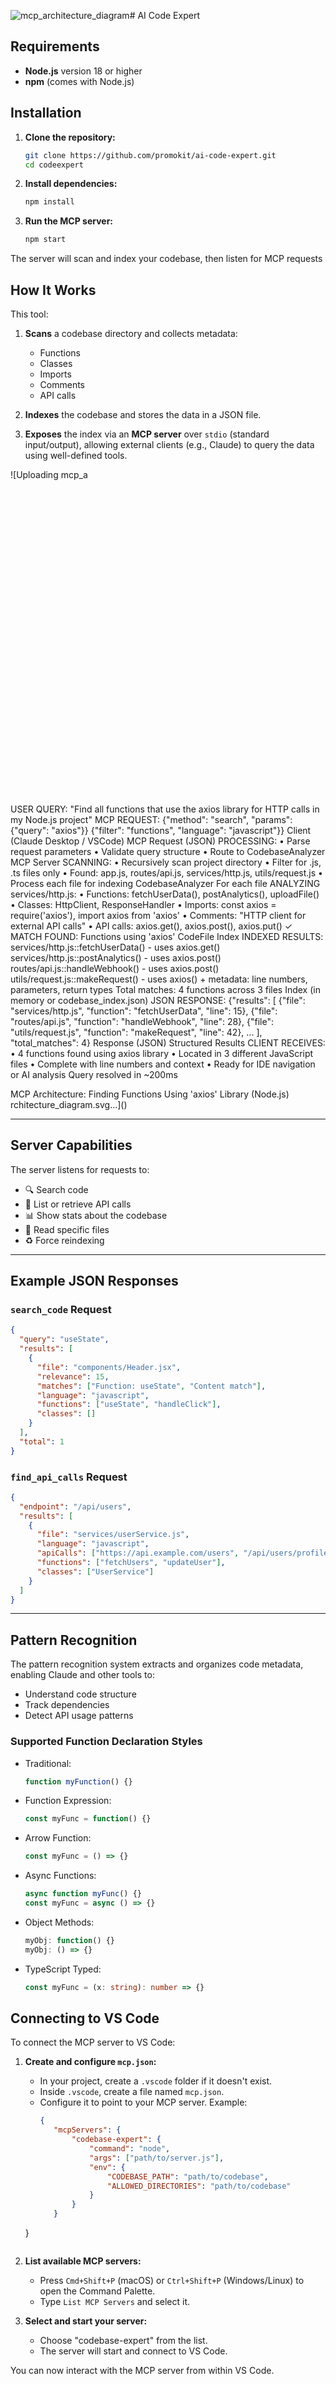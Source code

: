 ![mcp_architecture_diagram](https://github.com/user-attachments/assets/bf85b192-1393-4d53-8341-2a9bf1c64053)# AI Code Expert

## Requirements

- **Node.js** version 18 or higher
- **npm** (comes with Node.js)

## Installation

1. **Clone the repository:**
   ```sh
   git clone https://github.com/promokit/ai-code-expert.git
   cd codeexpert
   ```

2. **Install dependencies:**
   ```sh
   npm install
   ```

3. **Run the MCP server:**
   ```sh
   npm start
   ```

The server will scan and index your codebase, then listen for MCP requests

## How It Works

This tool:

1. **Scans** a codebase directory and collects metadata:
   - Functions
   - Classes
   - Imports
   - Comments
   - API calls

2. **Indexes** the codebase and stores the data in a JSON file.

3. **Exposes** the index via an **MCP server** over `stdio` (standard input/output), allowing external clients (e.g., Claude) to query the data using well-defined tools.
   
![Uploading mcp_a<svg viewBox="0 0 1000 1000" xmlns="http://www.w3.org/2000/svg">
  <!-- Background -->
  <rect width="1000" height="1000" fill="#f8f9fa"/>
  
  <!-- Query box - moved to left -->
  <rect x="20" y="40" width="320" height="100" rx="5" fill="#fff3e0" stroke="#f57c00" stroke-width="1"/>
  <text x="30" y="55" font-family="Arial, sans-serif" font-size="11" font-weight="bold">USER QUERY:</text>
  <text x="30" y="70" font-family="Arial, sans-serif" font-size="10">"Find all functions that use the axios</text>
  <text x="30" y="82" font-family="Arial, sans-serif" font-size="10">library for HTTP calls in my Node.js project"</text>
  <text x="30" y="100" font-family="Arial, sans-serif" font-size="11" font-weight="bold">MCP REQUEST:</text>
  <text x="30" y="115" font-family="Arial, sans-serif" font-size="10">{"method": "search", "params": {"query": "axios"}}</text>
  <text x="30" y="130" font-family="Arial, sans-serif" font-size="10">{"filter": "functions", "language": "javascript"}}</text>
  
  <!-- Client -->
  <rect x="400" y="50" width="200" height="80" rx="10" fill="#e3f2fd" stroke="#1976d2" stroke-width="2"/>
  <text x="500" y="75" text-anchor="middle" font-family="Arial, sans-serif" font-size="16" font-weight="bold">Client</text>
  <text x="500" y="95" text-anchor="middle" font-family="Arial, sans-serif" font-size="12">(Claude Desktop / VSCode)</text>
  
  <!-- Arrow from Client to MCP Server -->
  <line x1="500" y1="130" x2="500" y2="180" stroke="#333" stroke-width="2" marker-end="url(#arrowhead)"/>
  <text x="530" y="160" font-family="Arial, sans-serif" font-size="12">MCP Request (JSON)</text>
  
  <!-- Server processing box - moved to left -->
  <rect x="20" y="200" width="300" height="80" rx="5" fill="#fff3e0" stroke="#f57c00" stroke-width="1"/>
  <text x="30" y="220" font-family="Arial, sans-serif" font-size="11" font-weight="bold">PROCESSING:</text>
  <text x="30" y="235" font-family="Arial, sans-serif" font-size="10">• Parse request parameters</text>
  <text x="30" y="250" font-family="Arial, sans-serif" font-size="10">• Validate query structure</text>
  <text x="30" y="265" font-family="Arial, sans-serif" font-size="10">• Route to CodebaseAnalyzer</text>
  
  <!-- MCP Server -->
  <rect x="400" y="200" width="200" height="80" rx="10" fill="#f3e5f5" stroke="#7b1fa2" stroke-width="2"/>
  <text x="500" y="240" text-anchor="middle" font-family="Arial, sans-serif" font-size="18" font-weight="bold">MCP Server</text>
  
  <!-- Arrow from MCP Server to CodebaseAnalyzer -->
  <line x1="500" y1="280" x2="500" y2="330" stroke="#333" stroke-width="2" marker-end="url(#arrowhead)"/>
  
  <!-- Analyzer processing notes - moved to left -->
  <rect x="20" y="340" width="350" height="100" rx="5" fill="#fff3e0" stroke="#f57c00" stroke-width="1"/>
  <text x="30" y="360" font-family="Arial, sans-serif" font-size="11" font-weight="bold">SCANNING:</text>
  <text x="30" y="375" font-family="Arial, sans-serif" font-size="10">• Recursively scan project directory</text>
  <text x="30" y="390" font-family="Arial, sans-serif" font-size="10">• Filter for .js, .ts files only</text>
  <text x="30" y="405" font-family="Arial, sans-serif" font-size="10">• Found: app.js, routes/api.js, services/http.js, utils/request.js</text>
  <text x="30" y="420" font-family="Arial, sans-serif" font-size="10">• Process each file for indexing</text>
  
  <!-- CodebaseAnalyzer -->
  <rect x="400" y="350" width="200" height="80" rx="10" fill="#e8f5e8" stroke="#388e3c" stroke-width="2"/>
  <text x="500" y="390" text-anchor="middle" font-family="Arial, sans-serif" font-size="16" font-weight="bold">CodebaseAnalyzer</text>
  
  <!-- Arrow and "For each file" label -->
  <line x1="500" y1="430" x2="500" y2="480" stroke="#333" stroke-width="2" marker-end="url(#arrowhead)"/>
  <text x="420" y="460" font-family="Arial, sans-serif" font-size="12">For each file</text>
  
  <!-- CodeFile processing notes - moved to left -->
  <rect x="20" y="490" width="350" height="120" rx="5" fill="#fff3e0" stroke="#f57c00" stroke-width="1"/>
  <text x="30" y="510" font-family="Arial, sans-serif" font-size="11" font-weight="bold">ANALYZING services/http.js:</text>
  <text x="30" y="525" font-family="Arial, sans-serif" font-size="10">• Functions: fetchUserData(), postAnalytics(), uploadFile()</text>
  <text x="30" y="540" font-family="Arial, sans-serif" font-size="10">• Classes: HttpClient, ResponseHandler</text>
  <text x="30" y="555" font-family="Arial, sans-serif" font-size="10">• Imports: const axios = require('axios'), import axios from 'axios'</text>
  <text x="30" y="570" font-family="Arial, sans-serif" font-size="10">• Comments: "HTTP client for external API calls"</text>
  <text x="30" y="585" font-family="Arial, sans-serif" font-size="10">• API calls: axios.get(), axios.post(), axios.put()</text>
  <text x="30" y="600" font-family="Arial, sans-serif" font-size="9" font-style="italic">✓ MATCH FOUND: Functions using 'axios'</text>
  
  <!-- CodeFile -->
  <rect x="400" y="500" width="200" height="80" rx="10" fill="#fff8e1" stroke="#fbc02d" stroke-width="2"/>
  <text x="500" y="540" text-anchor="middle" font-family="Arial, sans-serif" font-size="16" font-weight="bold">CodeFile</text>
  
  <!-- Arrow and "Index" label -->
  <line x1="500" y1="580" x2="500" y2="630" stroke="#333" stroke-width="2" marker-end="url(#arrowhead)"/>
  <text x="420" y="610" font-family="Arial, sans-serif" font-size="12">Index</text>
  
  <!-- Index content - moved to left -->
  <rect x="20" y="630" width="350" height="120" rx="5" fill="#fff3e0" stroke="#f57c00" stroke-width="1"/>
  <text x="30" y="650" font-family="Arial, sans-serif" font-size="11" font-weight="bold">INDEXED RESULTS:</text>
  <text x="30" y="665" font-family="Arial, sans-serif" font-size="9">services/http.js::fetchUserData() - uses axios.get()</text>
  <text x="30" y="680" font-family="Arial, sans-serif" font-size="9">services/http.js::postAnalytics() - uses axios.post()</text>
  <text x="30" y="695" font-family="Arial, sans-serif" font-size="9">routes/api.js::handleWebhook() - uses axios.post()</text>
  <text x="30" y="710" font-family="Arial, sans-serif" font-size="9">utils/request.js::makeRequest() - uses axios()</text>
  <text x="30" y="725" font-family="Arial, sans-serif" font-size="9">+ metadata: line numbers, parameters, return types</text>
  <text x="30" y="740" font-family="Arial, sans-serif" font-size="9" font-style="italic">Total matches: 4 functions across 3 files</text>
  
  <!-- Index -->
  <rect x="400" y="650" width="250" height="80" rx="10" fill="#fce4ec" stroke="#c2185b" stroke-width="2"/>
  <text x="525" y="680" text-anchor="middle" font-family="Arial, sans-serif" font-size="16" font-weight="bold">Index (in memory or</text>
  <text x="525" y="700" text-anchor="middle" font-family="Arial, sans-serif" font-size="16" font-weight="bold">codebase_index.json)</text>
  
  <!-- Arrow to Response -->
  <line x1="525" y1="730" x2="525" y2="780" stroke="#333" stroke-width="2" marker-end="url(#arrowhead)"/>
  
  <!-- Response content - moved to left -->
  <rect x="20" y="780" width="350" height="100" rx="5" fill="#fff3e0" stroke="#f57c00" stroke-width="1"/>
  <text x="30" y="800" font-family="Arial, sans-serif" font-size="11" font-weight="bold">JSON RESPONSE:</text>
  <text x="30" y="815" font-family="Arial, sans-serif" font-size="9">{"results": [</text>
  <text x="30" y="830" font-family="Arial, sans-serif" font-size="9">  {"file": "services/http.js", "function": "fetchUserData", "line": 15},</text>
  <text x="30" y="845" font-family="Arial, sans-serif" font-size="9">  {"file": "routes/api.js", "function": "handleWebhook", "line": 28},</text>
  <text x="30" y="860" font-family="Arial, sans-serif" font-size="9">  {"file": "utils/request.js", "function": "makeRequest", "line": 42}, ...</text>
  <text x="30" y="875" font-family="Arial, sans-serif" font-size="9">], "total_matches": 4}</text>
  
  <!-- Response -->
  <rect x="400" y="800" width="200" height="60" rx="10" fill="#e1f5fe" stroke="#0288d1" stroke-width="2"/>
  <text x="500" y="825" text-anchor="middle" font-family="Arial, sans-serif" font-size="16" font-weight="bold">Response</text>
  <text x="500" y="845" text-anchor="middle" font-family="Arial, sans-serif" font-size="12">(JSON)</text>
  
  <!-- Return arrow to Client -->
  <path d="M 650 830 Q 750 830 750 400 Q 750 90 600 90" fill="none" stroke="#333" stroke-width="2" marker-end="url(#arrowhead)"/>
  <text x="770" y="460" font-family="Arial, sans-serif" font-size="12" transform="rotate(90 770 460)">Structured Results</text>
  
  <!-- Final result box -->
  <rect x="650" y="40" width="320" height="100" rx="5" fill="#e8f5e8" stroke="#388e3c" stroke-width="1"/>
  <text x="660" y="55" font-family="Arial, sans-serif" font-size="11" font-weight="bold">CLIENT RECEIVES:</text>
  <text x="660" y="70" font-family="Arial, sans-serif" font-size="10">• 4 functions found using axios library</text>
  <text x="660" y="85" font-family="Arial, sans-serif" font-size="10">• Located in 3 different JavaScript files</text>
  <text x="660" y="100" font-family="Arial, sans-serif" font-size="10">• Complete with line numbers and context</text>
  <text x="660" y="115" font-family="Arial, sans-serif" font-size="10">• Ready for IDE navigation or AI analysis</text>
  <text x="660" y="130" font-family="Arial, sans-serif" font-size="9" font-style="italic">Query resolved in ~200ms</text>
  
  <!-- Arrow marker definition -->
  <defs>
    <marker id="arrowhead" markerWidth="10" markerHeight="7" 
            refX="9" refY="3.5" orient="auto">
      <polygon points="0 0, 10 3.5, 0 7" fill="#333"/>
    </marker>
  </defs>
  
  <!-- Title -->
  <text x="500" y="25" text-anchor="middle" font-family="Arial, sans-serif" font-size="18" font-weight="bold">MCP Architecture: Finding Functions Using 'axios' Library (Node.js)</text>
</svg>rchitecture_diagram.svg…]()

---

## Server Capabilities

The server listens for requests to:

- 🔍 Search code
- 🔗 List or retrieve API calls
- 📊 Show stats about the codebase
- 📄 Read specific files
- ♻️ Force reindexing

---

## Example JSON Responses

### `search_code` Request

```json
{
  "query": "useState",
  "results": [
    {
      "file": "components/Header.jsx",
      "relevance": 15,
      "matches": ["Function: useState", "Content match"],
      "language": "javascript",
      "functions": ["useState", "handleClick"],
      "classes": []
    }
  ],
  "total": 1
}
```

### `find_api_calls` Request

```json
{
  "endpoint": "/api/users",
  "results": [
    {
      "file": "services/userService.js",
      "language": "javascript", 
      "apiCalls": ["https://api.example.com/users", "/api/users/profile"],
      "functions": ["fetchUsers", "updateUser"],
      "classes": ["UserService"]
    }
  ]
}
```

---

## Pattern Recognition

The pattern recognition system extracts and organizes code metadata, enabling Claude and other tools to:

- Understand code structure
- Track dependencies
- Detect API usage patterns

### Supported Function Declaration Styles

- Traditional:
  ```ts
  function myFunction() {}
  ```
- Function Expression:
  ```ts
  const myFunc = function() {}
  ```
- Arrow Function:
  ```ts
  const myFunc = () => {}
  ```
- Async Functions:
  ```ts
  async function myFunc() {}
  const myFunc = async () => {}
  ```
- Object Methods:
  ```ts
  myObj: function() {}
  myObj: () => {}
  ```
- TypeScript Typed:
  ```ts
  const myFunc = (x: string): number => {}
  ```

## Connecting to VS Code

To connect the MCP server to VS Code:

1. **Create and configure `mcp.json`:**
   - In your project, create a `.vscode` folder if it doesn't exist.
   - Inside `.vscode`, create a file named `mcp.json`.
   - Configure it to point to your MCP server. Example:
     ```json
     {
        "mcpServers": {
            "codebase-expert": {
                "command": "node",
                "args": ["path/to/server.js"],
                "env": {
                    "CODEBASE_PATH": "path/to/codebase",
                    "ALLOWED_DIRECTORIES": "path/to/codebase"
                }
            }
        }
    }
     ```

2. **List available MCP servers:**
   - Press `Cmd+Shift+P` (macOS) or `Ctrl+Shift+P` (Windows/Linux) to open the Command Palette.
   - Type `List MCP Servers` and select it.

3. **Select and start your server:**
   - Choose "codebase-expert" from the list.
   - The server will start and connect to VS Code.

You can now interact with the MCP server from within VS Code.
